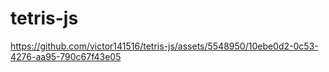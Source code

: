 # tetris-js

https://github.com/victor141516/tetris-js/assets/5548950/10ebe0d2-0c53-4276-aa95-790c67f43e05
